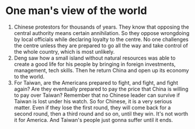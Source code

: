 # One man's view of the world

1. Chinese protestors for thousands of years. They know that opposing the central authority means certain annihilation. So they oppose wrongdoing by local officials while declaring loyalty to the centre. No one challenges the centre unless they are prepared to go all the way and take control of the whole country, which is most unlikely. 
2. Deng saw how a small island without natural resources was able to create a good life for his people by bringing in foreign investments, management, tech skills. Then he return China and open up its economy to the world.
3. For Taiwan, are the Americans prepared to fight, and fight, and fight again? Are they eventually prepared to pay the price that China is willing to pay over Taiwan? Remember that no Chinese leader can survive if Taiwan is lost under his watch. So for Chinese, it is a very serious matter. Even if they lose the first round, they will come back for a second round, then a third round and so on, until they win. It's not worth it for America. And Taiwan's people just gonna suffer until it ends. 
